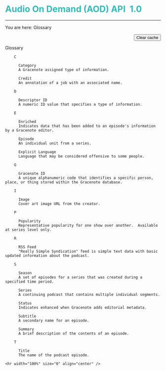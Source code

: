 <h1 id="prodtitle" style="color: #33bbb9;">Audio On Demand (AOD) API <span class="General.API mc-variable"></span> 1.0</h1><hr width="100%" size="0" align="center" /><span class="MCBreadcrumbsPrefix">You are here: </span><span class="MCBreadcrumbs">Glossary</span><p style="text-align: right;">
  <button onclick="clearBrowserCache()">Clear cache</button>
</p>

<p class="ManualTitle1">Glossary</p>
      
        C
        
          Category
          A Gracenote assigned type of information.
        
          Credit
          An annotation of a job with an associated name.
        
        D
        
          Descriptor ID
          A numeric ID value that specifies a type of information.
        
        E
        
          Enriched
          Indicates data that has been added to an episode's information by a Gracenote editor.
        
          Episode
          An individual unit from a series.
        
          Explicit Language
          Language that may be considered offensive to some people.
        
        G
        
          Gracenote ID
          A unique alphanumeric code that identifies a specific person, place, or thing stored within the Gracenote database.
        
        I
        
          Image
          Cover art image URL from the creator.
        
        P
        
          Popularity
          Representative popularity for one show over another.  Available at series level only.
        
        R
        
          RSS Feed
          "Really Simple Syndication" feed is simple text data with basic updated information about the podcast.
        
        S
        
          Season
          A set of episodes for a series that was created during a specified time period.
        
          Series
          A continuing podcast that contains multiple individual segments.
        
          Status
          Indicates enhanced when Gracenote adds editorial metadata.
        
          Subtitle
          A secondary name for an episode.
        
          Summary
          A brief description of the contents of an episode.
        
        T
        
          Title
          The name of the podcast episode.
    
    <hr width="100%" size="0" align="center" />
